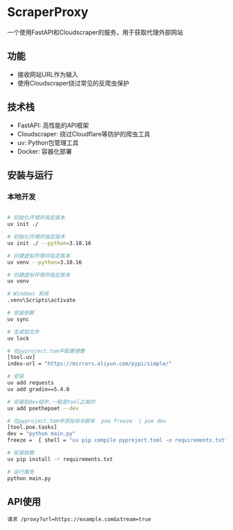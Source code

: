 # ScraperProxy

一个使用FastAPI和Cloudscraper的服务，用于获取代理外部网站

## 功能

- 接收网站URL作为输入
- 使用Cloudscraper绕过常见的反爬虫保护


## 技术栈

- FastAPI: 高性能的API框架
- Cloudscraper: 绕过Cloudflare等防护的爬虫工具
- uv: Python包管理工具
- Docker: 容器化部署

## 安装与运行


### 本地开发

```bash

# 初始化环境并指定版本
uv init ./

# 初始化环境并指定版本
uv init ./ --python=3.10.16

# 创建虚拟环境并指定版本
uv venv --python=3.10.16

# 创建虚拟环境并指定版本
uv venv 

# Windows 系统
.venv\Scripts\activate

# 安装依赖
uv sync 

# 生成锁文件
uv lock

# 在pyproject.tom中配置镜像
[tool.uv]
index-url = "https://mirrors.aliyun.com/pypi/simple/"

# 安装
uv add requests
uv add gradio==5.4.0

# 安装到dev组中,一般是tool之类的
uv add poethepoet --dev    

# 在pyproject.tom中添加命令脚本  poe freeze  | poe dev 
[tool.poe.tasks]
dev = "python main.py"
freeze =  { shell = "uv pip compile pyproject.toml -o requirements.txt" }

# 安装依赖
uv pip install -r requirements.txt

# 运行服务
python main.py
```

## API使用

```
请求 /proxy?url=https://example.com&stream=true
```
